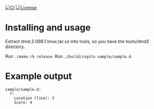 [![CI](https://github.com/funkwerk/cogito/workflows/CI/badge.svg)](https://github.com/funkwerk/cogito/actions?query=workflow%3ACI)
[![License](https://img.shields.io/badge/license-MPL_2.0-blue.svg)](https://raw.githubusercontent.com/funkwerk/mocked/master/LICENSE)

# Installing and usage

Extract dmd.2.098.1.linux.tar.xz into tools, so you have the tools/dmd2
directory.

Run `./make.rb release`.
Run `./build/cogito sample/sample.d`.

# Example output

```
sample/sample.d:
  f:
    Location (line): 3
    Score: 4
```
